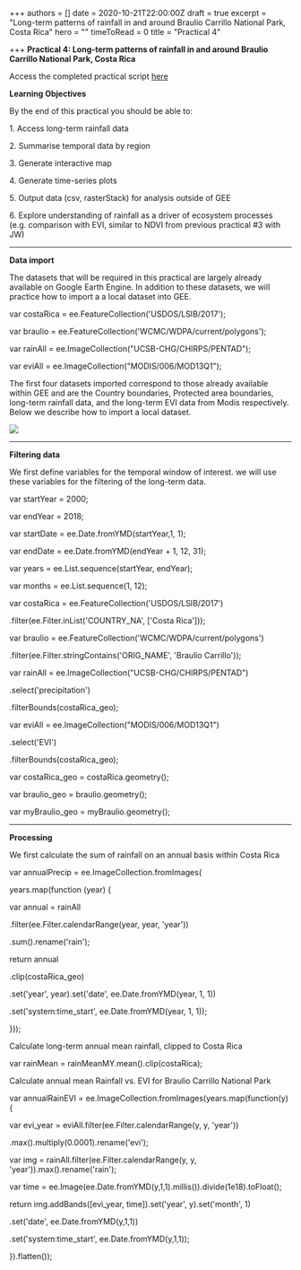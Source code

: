 +++
authors = []
date = 2020-10-21T22:00:00Z
draft = true
excerpt = "Long-term patterns of rainfall in and around Braulio Carrillo National Park, Costa Rica"
hero = ""
timeToRead = 0
title = "Practical 4"

+++
**Practical 4: Long-term patterns of rainfall in and around Braulio Carrillo National Park, Costa Rica**

Access the completed practical script [here](https://code.earthengine.google.com/63bf79381841c0d81c3afaea76d08040)

**Learning Objectives**

By the end of this practical you should be able to:

1\. Access long-term rainfall data

2\. Summarise temporal data by region

3\. Generate interactive map

4\. Generate time-series plots

5\. Output data (csv, rasterStack) for analysis outside of GEE

6\. Explore understanding of rainfall as a driver of ecosystem processes (e.g. comparison with EVI, similar to NDVI from previous practical #3 with JW)

***

**Data import**

The datasets that will be required in this practical are largely already available on Google Earth Engine. In addition to these datasets, we will practice how to import a a local dataset into GEE.

var costaRica = ee.FeatureCollection('USDOS/LSIB/2017');

var braulio = ee.FeatureCollection('WCMC/WDPA/current/polygons');

var rainAll = ee.ImageCollection("UCSB-CHG/CHIRPS/PENTAD");

var eviAll = ee.ImageCollection("MODIS/006/MOD13Q1");

The first four datasets imported correspond to those already available within GEE and are the Country boundaries, Protected area boundaries, long-term rainfall data, and the long-term EVI data from Modis respectively. Below we describe how to import a local dataset.

![](/images/prac4_f1.png)

***

**Filtering data**

We first define variables for the temporal window of interest. we will use these variables for the filtering of the long-term data.

var startYear = 2000;

var endYear = 2018;

var startDate = ee.Date.fromYMD(startYear,1, 1);

var endDate = ee.Date.fromYMD(endYear + 1, 12, 31);

var years = ee.List.sequence(startYear, endYear);

var months = ee.List.sequence(1, 12);

var costaRica = ee.FeatureCollection('USDOS/LSIB/2017')

.filter(ee.Filter.inList('COUNTRY_NA', \['Costa Rica'\]));

var braulio = ee.FeatureCollection('WCMC/WDPA/current/polygons')

.filter(ee.Filter.stringContains('ORIG_NAME', 'Braulio Carrillo'));

var rainAll = ee.ImageCollection("UCSB-CHG/CHIRPS/PENTAD")

.select('precipitation')

.filterBounds(costaRica_geo);

var eviAll = ee.ImageCollection("MODIS/006/MOD13Q1")

.select('EVI')

.filterBounds(costaRica_geo);

var costaRica_geo = costaRica.geometry();

var braulio_geo = braulio.geometry();

var myBraulio_geo = myBraulio.geometry();

***

**Processing**

We first calculate the sum of rainfall on an annual basis within Costa Rica

var annualPrecip = ee.ImageCollection.fromImages(

years.map(function (year) {

var annual = rainAll

.filter(ee.Filter.calendarRange(year, year, 'year'))

.sum().rename('rain');

return annual

.clip(costaRica_geo)

.set('year', year).set('date', ee.Date.fromYMD(year, 1, 1))

.set('system:time_start', ee.Date.fromYMD(year, 1, 1));

}));

Calculate long-term annual mean rainfall, clipped to Costa Rica

var rainMean = rainMeanMY.mean().clip(costaRica);

Calculate annual mean Rainfall vs. EVI for Braulio Carrillo National Park

var annualRainEVI = ee.ImageCollection.fromImages(years.map(function(y){

var evi_year = eviAll.filter(ee.Filter.calendarRange(y, y, 'year'))

.max().multiply(0.0001).rename('evi');

var img = rainAll.filter(ee.Filter.calendarRange(y, y, 'year')).max().rename('rain');

var time = ee.Image(ee.Date.fromYMD(y,1,1).millis()).divide(1e18).toFloat();

return img.addBands(\[evi_year, time\]).set('year', y).set('month', 1)

.set('date', ee.Date.fromYMD(y,1,1))

.set('system:time_start', ee.Date.fromYMD(y,1,1));

}).flatten());